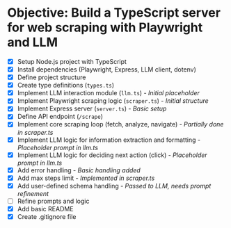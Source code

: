 # Objective: Build a TypeScript server for web scraping with Playwright and LLM

- [x] Setup Node.js project with TypeScript
- [x] Install dependencies (Playwright, Express, LLM client, dotenv)
- [x] Define project structure
- [x] Create type definitions (`types.ts`)
- [x] Implement LLM interaction module (`llm.ts`) - _Initial placeholder_
- [x] Implement Playwright scraping logic (`scraper.ts`) - _Initial structure_
- [x] Implement Express server (`server.ts`) - _Basic setup_
- [x] Define API endpoint (`/scrape`)
- [x] Implement core scraping loop (fetch, analyze, navigate) - _Partially done in scraper.ts_
- [x] Implement LLM logic for information extraction and formatting - _Placeholder prompt in llm.ts_
- [x] Implement LLM logic for deciding next action (click) - _Placeholder prompt in llm.ts_
- [x] Add error handling - _Basic handling added_
- [x] Add max steps limit - _Implemented in scraper.ts_
- [x] Add user-defined schema handling - _Passed to LLM, needs prompt refinement_
- [ ] Refine prompts and logic
- [x] Add basic README
- [x] Create .gitignore file
